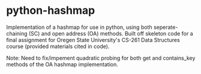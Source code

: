 # python-hashmap
Implementation of a hashmap for use in python, using both seperate-chaining (SC) and open address (OA) methods. Built off skeleton code for a final assignment for Oregen State University's CS-261 Data Structures course (provided materials cited in code).

Note: Need to fix/impement quadratic probing for both get and contains_key methods of the OA hashmap implementation.
